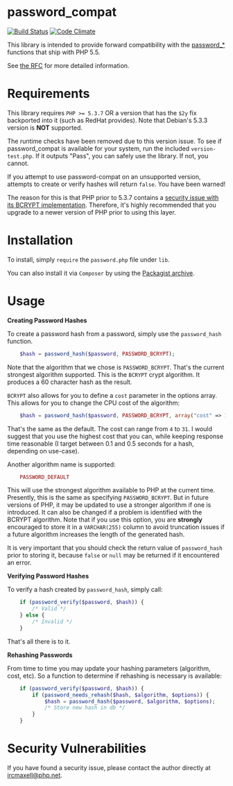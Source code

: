 password_compat
===============

[![Build Status](https://travis-ci.org/ircmaxell/password_compat.png?branch=master)](https://travis-ci.org/ircmaxell/password_compat) [![Code Climate](https://codeclimate.com/github/ircmaxell/password_compat/badges/gpa.svg)](https://codeclimate.com/github/ircmaxell/password_compat)

This library is intended to provide forward compatibility with the [password_*](http://php.net/password) functions that ship with PHP 5.5.

See [the RFC](https://wiki.php.net/rfc/password_hash) for more detailed information.


Requirements
============

This library requires `PHP >= 5.3.7` OR a version that has the `$2y` fix backported into it (such as RedHat provides). Note that Debian's 5.3.3 version is **NOT** supported.

The runtime checks have been removed due to this version issue. To see if password_compat is available for your system, run the included `version-test.php`. If it outputs "Pass", you can safely use the library. If not, you cannot. 

If you attempt to use password-compat on an unsupported version, attempts to create or verify hashes will return `false`. You have been warned!

The reason for this is that PHP prior to 5.3.7 contains a [security issue with its BCRYPT implementation](http://php.net/security/crypt_blowfish.php). Therefore, it's highly recommended that you upgrade to a newer version of PHP prior to using this layer.

Installation
============

To install, simply `require` the `password.php` file under `lib`. 

You can also install it via `Composer` by using the [Packagist archive](http://packagist.org/packages/ircmaxell/password-compat).

Usage
=====

**Creating Password Hashes**

To create a password hash from a password, simply use the `password_hash` function.
````PHP
    $hash = password_hash($password, PASSWORD_BCRYPT);
````
Note that the algorithm that we chose is `PASSWORD_BCRYPT`. That's the current strongest algorithm supported. This is the `BCRYPT` crypt algorithm. It produces a 60 character hash as the result.

`BCRYPT` also allows for you to define a `cost` parameter in the options array. This allows for you to change the CPU cost of the algorithm:
````PHP
    $hash = password_hash($password, PASSWORD_BCRYPT, array("cost" => 10));
````
That's the same as the default. The cost can range from `4` to `31`. I would suggest that you use the highest cost that you can, while keeping response time reasonable (I target between 0.1 and 0.5 seconds for a hash, depending on use-case).

Another algorithm name is supported:
````PHP
    PASSWORD_DEFAULT
````
This will use the strongest algorithm available to PHP at the current time. Presently, this is the same as specifying `PASSWORD_BCRYPT`. But in future versions of PHP, it may be updated to use a stronger algorithm if one is introduced. It can also be changed if a problem is identified with the BCRYPT algorithm. Note that if you use this option, you are **strongly** encouraged to store it in a `VARCHAR(255)` column to avoid truncation issues if a future algorithm increases the length of the generated hash.

It is very important that you should check the return value of `password_hash` prior to storing it, because `false` or `null` may be returned if it encountered an error.

**Verifying Password Hashes**

To verify a hash created by `password_hash`, simply call:
````PHP
	if (password_verify($password, $hash)) {
		/* Valid */
	} else {
		/* Invalid */
	}
````
That's all there is to it.

**Rehashing Passwords**

From time to time you may update your hashing parameters (algorithm, cost, etc). So a function to determine if rehashing is necessary is available:
````PHP
    if (password_verify($password, $hash)) {
		if (password_needs_rehash($hash, $algorithm, $options)) {
			$hash = password_hash($password, $algorithm, $options);
			/* Store new hash in db */
		}
	}
````

Security Vulnerabilities
========================

If you have found a security issue, please contact the author directly at [ircmaxell@php.net](mailto:ircmaxell@php.net).
